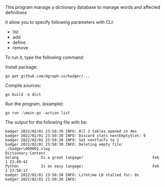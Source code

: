 This program manage a dictionary database to manage words and affected definitions

It allow you to specify following parameters with CLI:

- list
- add
- define
- remove

To run it, type the following command:

Install package:
````
go get github.com/dgraph-io/badger/...
````

Compile sources:
````
go build -o dict
````

Run the program, (example):
````
go run .\main.go -action list
````

The output for the following file with be:

````
badger 2022/02/01 23:50:30 INFO: All 2 tables opened in 4ms
badger 2022/02/01 23:50:30 INFO: Discard stats nextEmptySlot: 0
badger 2022/02/01 23:50:30 INFO: Set nextTxnTs to 2
badger 2022/02/01 23:50:30 INFO: Deleting empty file: ./badger\000002.vlog
Dictionary Content
Golang          Is a great langage!                               Feb  1 23:49:42
Python          Is an easy langage!                               Feb  1 23:50:17
badger 2022/02/01 23:50:30 INFO: Lifetime L0 stalled for: 0s
badger 2022/02/01 23:50:30 INFO:
````
